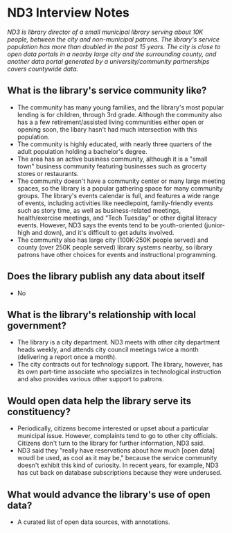 #  ND3 Interview Notes

*ND3 is library director of a small municipal library serving about 10K people, between the city and non-municipal patrons. The library's service population has more than doubled in the past 15 years. The city is close to open data portals in a nearby large city and the surrounding county, and another data portal generated by a university/community partnerships covers countywide data.*

## What is the library's service community like?
- The community has many young families, and the library's most popular lending is for children, through 3rd grade. Although the community also has a a few retirement/assisted living communities either open or opening soon, the libary hasn't had much intersection with this population.
- The community is highly educated, with nearly three quarters of the adult population holding a bachelor's degree.
- The area has an active business community, although it is a "small town" business community featuring businesses such as grocerty stores or restaurants.
- The community doesn't have a community center or many large meeting spaces, so the library is a popular gathering space for many community groups. The library's events calendar is full, and features a wide range of events, including activities like needlepoint, family-friendly events such as story time, as well as business-related meetings, health/exercise meetings, and "Tech Tuesday" or other digital literacy events. However, ND3 says the events tend to be youth-oriented (junior-high and down), and it's difficult to get adults involved. 
- The community also has large city (100K-250K people served) and county (over 250K people served) library systems nearby, so library patrons have other choices for events and instructional programming.

## Does the library publish any data about itself
- No

## What is the library's relationship with local government?
- The library is a city department. ND3 meets with other city department heads weekly, and attends city council meetings twice a month (delivering a report once a month). 
- The city contracts out for technology support. The library, however, has its own part-time associate who specializes in technological instruction and also provides various other support to patrons.

## Would open data help the library serve its constituency?
- Periodically, citizens become interested or upset about a particular municipal issue. However, complaints tend to go to other city officials. Citizens don't turn to the library for further information, ND3 said.
- ND3 said they "really have reservations about how much [open data] woudl be used, as cool as it may be," because the service community doesn't exhibit this kind of curiosity. In recent years, for example, ND3 has cut back on database subscriptions because they were underused. 

## What would advance the library's use of open data?
- A curated list of open data sources, with annotations. 



